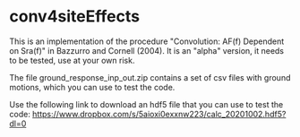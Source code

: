 # conv4siteEffects
This is an implementation of the procedure "Convolution: AF(f) Dependent on Sra(f)" in Bazzurro and Cornell (2004). It is an "alpha" version, it needs to be tested, use at your own risk.

The file ground_response_inp_out.zip contains a set of csv files with ground motions, which you can use to test the code.

Use the following link to download an hdf5 file that you can use to test the code:
https://www.dropbox.com/s/5aioxi0exxnw223/calc_20201002.hdf5?dl=0
